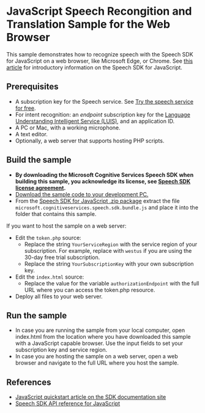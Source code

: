 # JavaScript Speech Recongition and Translation Sample for the Web Browser

This sample demonstrates how to recognize speech with the Speech SDK for JavaScript on a web browser, like Microsoft Edge, or Chrome.
See [this article](https://docs.microsoft.com/azure/cognitive-services/speech-service/quickstart-js-browser) for introductory information on the Speech SDK for JavaScript.

## Prerequisites

* A subscription key for the Speech service. See [Try the speech service for free](https://docs.microsoft.com/azure/cognitive-services/speech-service/get-started).
* For intent recognition: an *endpoint* subscription key for the [Language Understanding Intelligent Service (LUIS)](https://www.luis.ai/home), and an application ID.
* A PC or Mac, with a working microphone.
* A text editor.
* Optionally, a web server that supports hosting PHP scripts.

## Build the sample

* **By downloading the Microsoft Cognitive Services Speech SDK when building this sample, you acknowledge its license, see [Speech SDK license agreement](https://docs.microsoft.com/azure/cognitive-services/speech-service/license).**
* [Download the sample code to your development PC.](../../../README.md#get-the-samples)
* From the [Speech SDK for JavaScript .zip package](https://aka.ms/csspeech/jsbrowserpackage) extract the file
  `microsoft.cognitiveservices.speech.sdk.bundle.js` and place it into the folder that contains this sample.

If you want to host the sample on a web server:

* Edit the `token.php` source:
  * Replace the string `YourServiceRegion` with the service region of your subscription.
    For example, replace with `westus` if you are using the 30-day free trial subscription.
  * Replace the string `YourSubscriptionKey` with your own subscription key.
* Edit the `index.html` source:
  * Replace the value for the variable `authorizationEndpoint` with the full URL where you can access the token.php resource.
* Deploy all files to your web server.

## Run the sample

* In case you are running the sample from your local computer, open index.html from the location where you have downloaded this sample with a JavaScript capable browser.
  Use the input fields to set your subscription key and service region.
* In case you are hosting the sample on a web server, open a web browser and navigate to the full URL where you host the sample.

## References

* [JavaScript quickstart article on the SDK documentation site](https://docs.microsoft.com/azure/cognitive-services/speech-service/quickstart-js-browser)
* [Speech SDK API reference for JavaScript](https://aka.ms/csspeech/javascriptref)
